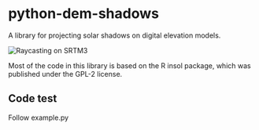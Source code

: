 # python-dem-shadows
A library for projecting solar shadows on digital elevation models.

![Raycasting on SRTM3](https://github.com/tomderuijter/python-dem-raycast/blob/master/raycast_shade.gif "Raycasting on a tile of the SRTM3 dataset.")

Most of the code in this library is based on the R insol package, which was published under the GPL-2 license.

## Code test
Follow example.py
